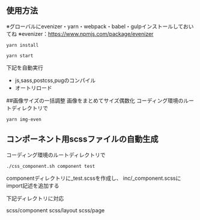 ## 使用方法
※グローバルにevenizer・yarn・webpack・babel・gulpインストールしておいてね
※evenizer：https://www.npmjs.com/package/evenizer

```
yarn install
```

```
yarn start
```
下記を自動実行

* js,sass,postcss,pugのコンパイル
* オートリロード

##画像サイズの一括調整
画像をまとめてサイズ偶数化
コーディング環境のルートディレクトリで

```
yarn img-even
```

## コンポーネント用scssファイルの自動生成

コーディング環境のルートディレクトリで

```
./css_component.sh component test
```

componentディレクトリに_test.scssを作成し、
inc/_component.scssにimport記述を追加する

下記ディレクトリに対応

scss/component
scss/layout
scss/page
